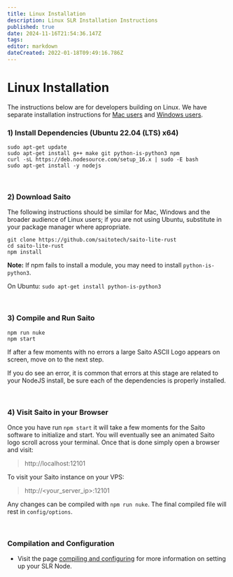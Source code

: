 ```yaml
---
title: Linux Installation
description: Linux SLR Installation Instructions
published: true
date: 2024-11-16T21:54:36.147Z
tags: 
editor: markdown
dateCreated: 2022-01-18T09:49:16.786Z
---
```


# Linux Installation

The instructions below are for developers building on Linux. We have separate installation instructions for [Mac users](./mac) and [Windows users](./windows).


### 1) Install Dependencies (Ubuntu 22.04 (LTS) x64)
```
sudo apt-get update
sudo apt-get install g++ make git python-is-python3 npm
curl -sL https://deb.nodesource.com/setup_16.x | sudo -E bash
sudo apt-get install -y nodejs
```

<br />

### 2) Download Saito

The following instructions should be similar for Mac, Windows and the broader audience of Linux users; if you are not using Ubuntu, substitute in your package manager where appropriate.

```
git clone https://github.com/saitotech/saito-lite-rust
cd saito-lite-rust
npm install
```
**Note:** If npm fails to install a module, you may need to install `python-is-python3`.

On Ubuntu:
`sudo apt-get install python-is-python3`

<br />


### 3) Compile and Run Saito
```
npm run nuke
npm start
```

If after a few moments with no errors a large Saito ASCII Logo appears on screen, move on to the next step.

If you do see an error, it is common that errors at this stage are related to your NodeJS install, be sure each of the dependencies is properly installed.

<br />

### 4) Visit Saito in your Browser
Once you have run ```npm start``` it will take a few moments for the Saito software to initialize and start. You will eventually see an animated Saito logo scroll across your terminal. Once that is done simply open a browser and visit:
> http://localhost:12101

To visit your Saito instance on your VPS:
>http://<your_server_ip>:12101
<!--
To generate a custom options file make a `options.conf` in the `config/` folder with the following content; be sure to set your endpoint to your domain:
```
{
	"server":{
		"host":"localhost",
		"port":12101,
		"protocol":"http"
		"endpoint":{
			"host":"your_domain.com",
			"port":12101,
			"protocol":"http"
		}
	}
}
```
-->

Any changes can be compiled with `npm run nuke`. The final compiled file will rest in `config/options`.

<br />

### Compilation and Configuration

- Visit the page [compiling and configuring](/tech/compile) for more information on setting up your SLR Node.


